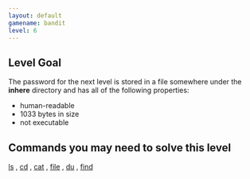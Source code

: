 ```yaml
---
layout: default
gamename: bandit
level: 6
---
```

Level Goal
----------
The password for the next level is stored in a file somewhere under
the **inhere** directory and has all of the following properties:
-   human-readable
-   1033 bytes in size
-   not executable

Commands you may need to solve this level
-----------------------------------------
[ls](https://manpages.ubuntu.com/manpages/noble/man1/ls.1.html)
,
[cd](https://manpages.ubuntu.com/manpages/noble/man1/cd.1posix.html)
,
[cat](https://manpages.ubuntu.com/manpages/noble/man1/cat.1.html)
,
[file](https://manpages.ubuntu.com/manpages/noble/man1/file.1.html)
,
[du](https://manpages.ubuntu.com/manpages/noble/man1/du.1.html)
,
[find](https://manpages.ubuntu.com/manpages/noble/man1/find.1.html)

